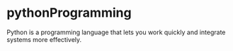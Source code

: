 # pythonProgramming
Python is a programming language that lets you work quickly and integrate systems more effectively. 
